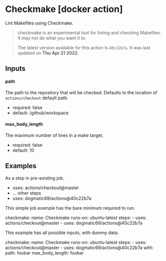 <!-- NOTICE: Auto generated file! -->
# Checkmake [docker action]

Lint Makefiles using Checkmake.

> checkmake is an experimental tool for linting and checking Makefiles. It
may not do what you want it to.


> The latest version available for this action is `40c22b7a`. It was last
updated on **Thu Apr 21 2022**.

## Inputs

#### path

The path to the repository that will be checked. Defaults to the location
of `actions/checkout` default path.


- required: false
- default: /github/workspace

#### max_body_length

The maximum number of lines in a make target.


- required: false
- default: 10


## Examples

As a step in pre-existing job.

  - uses: actions/checkout@master
  - ... other steps
  - uses: dogmatic69/actions@40c22b7a


This simple job example has the bare minimum required to run.

  checkmake:
    name: Checkmake
    runs-on: ubuntu-latest
    steps:
      - uses: actions/checkout@master
      - uses: dogmatic69/actions@40c22b7a

This example has all possible inputs, with dummy data.

  checkmake:
    name: Checkmake
      runs-on: ubuntu-latest
      steps:
        - uses: actions/checkout@master
        - uses: dogmatic69/actions@40c22b7a
        with:
          path: foobar
          max_body_length: foobar
